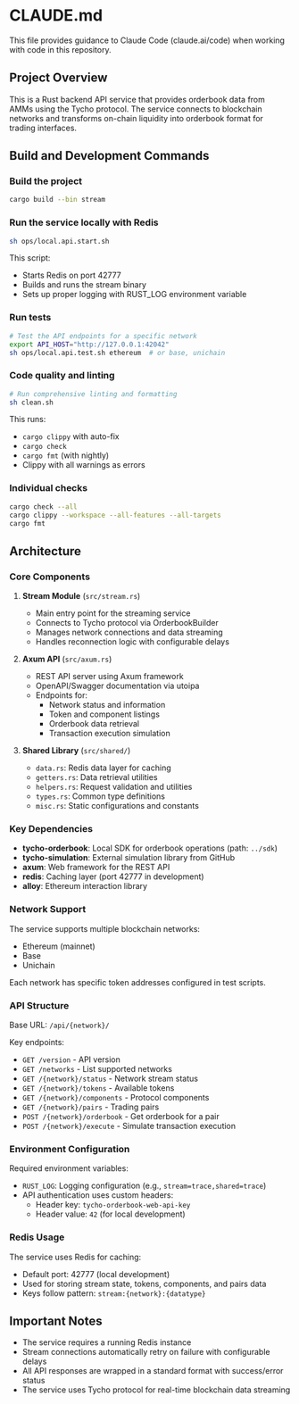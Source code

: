 # CLAUDE.md

This file provides guidance to Claude Code (claude.ai/code) when working with code in this repository.

## Project Overview

This is a Rust backend API service that provides orderbook data from AMMs using the Tycho protocol. The service connects to blockchain networks and transforms on-chain liquidity into orderbook format for trading interfaces.

## Build and Development Commands

### Build the project
```bash
cargo build --bin stream
```

### Run the service locally with Redis
```bash
sh ops/local.api.start.sh
```
This script:
- Starts Redis on port 42777
- Builds and runs the stream binary
- Sets up proper logging with RUST_LOG environment variable

### Run tests
```bash
# Test the API endpoints for a specific network
export API_HOST="http://127.0.0.1:42042"
sh ops/local.api.test.sh ethereum  # or base, unichain
```

### Code quality and linting
```bash
# Run comprehensive linting and formatting
sh clean.sh
```
This runs:
- `cargo clippy` with auto-fix
- `cargo check`
- `cargo fmt` (with nightly)
- Clippy with all warnings as errors

### Individual checks
```bash
cargo check --all
cargo clippy --workspace --all-features --all-targets
cargo fmt
```

## Architecture

### Core Components

1. **Stream Module** (`src/stream.rs`)
   - Main entry point for the streaming service
   - Connects to Tycho protocol via OrderbookBuilder
   - Manages network connections and data streaming
   - Handles reconnection logic with configurable delays

2. **Axum API** (`src/axum.rs`)
   - REST API server using Axum framework
   - OpenAPI/Swagger documentation via utoipa
   - Endpoints for:
     - Network status and information
     - Token and component listings
     - Orderbook data retrieval
     - Transaction execution simulation

3. **Shared Library** (`src/shared/`)
   - `data.rs`: Redis data layer for caching
   - `getters.rs`: Data retrieval utilities
   - `helpers.rs`: Request validation and utilities
   - `types.rs`: Common type definitions
   - `misc.rs`: Static configurations and constants

### Key Dependencies

- **tycho-orderbook**: Local SDK for orderbook operations (path: `../sdk`)
- **tycho-simulation**: External simulation library from GitHub
- **axum**: Web framework for the REST API
- **redis**: Caching layer (port 42777 in development)
- **alloy**: Ethereum interaction library

### Network Support

The service supports multiple blockchain networks:
- Ethereum (mainnet)
- Base
- Unichain

Each network has specific token addresses configured in test scripts.

### API Structure

Base URL: `/api/{network}/`

Key endpoints:
- `GET /version` - API version
- `GET /networks` - List supported networks
- `GET /{network}/status` - Network stream status
- `GET /{network}/tokens` - Available tokens
- `GET /{network}/components` - Protocol components
- `GET /{network}/pairs` - Trading pairs
- `POST /{network}/orderbook` - Get orderbook for a pair
- `POST /{network}/execute` - Simulate transaction execution

### Environment Configuration

Required environment variables:
- `RUST_LOG`: Logging configuration (e.g., `stream=trace,shared=trace`)
- API authentication uses custom headers:
  - Header key: `tycho-orderbook-web-api-key`
  - Header value: `42` (for local development)

### Redis Usage

The service uses Redis for caching:
- Default port: 42777 (local development)
- Used for storing stream state, tokens, components, and pairs data
- Keys follow pattern: `stream:{network}:{datatype}`

## Important Notes

- The service requires a running Redis instance
- Stream connections automatically retry on failure with configurable delays
- All API responses are wrapped in a standard format with success/error status
- The service uses Tycho protocol for real-time blockchain data streaming